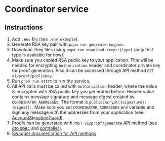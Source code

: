 # Coordinator service

## Instructions

1. Add `.env` file (see `.env.example`).
2. Generate RSA key pair with `pnpm run generate-keypair`.
3. Download zkey files using `pnpm run download-zkeys:{type}` (only test type is available for now).
4. Make sure you copied RSA public key to your application. This will be needed for encrypting `Authorization` header and coordinator private key for proof generation. Also it can be accessed through API method `GET v1/proof/publicKey`.
5. Run `pnpm run start` to run the service.
6. All API calls must be called with `Authorization` header, where the value is encrypted with RSA public key you generated before. Header value contains message signature and message digest created by `COORDINATOR_ADDRESSES`. The format is `publicEncrypt({signature}:{digest})`.
   Make sure you set `COORDINATOR_ADDRESSES` env variable and sign any message with the addresses from your application (see [AccountSignatureGuard](./ts/auth/AccountSignatureGuard.service.ts)).
7. Proofs can be generated with `POST v1/proof/generate` API method (see [dto spec](./ts/proof/dto.ts) and [controller](./ts/app.controller.ts)).
8. [Swagger documentation for API methods](https://maci-coordinator.pse.dev/api)
